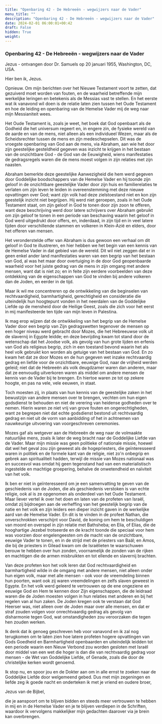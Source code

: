 ```yaml
---
title: "Openbaring 42 - De Hebreeën - wegwijzers naar de Vader"
menu_title: ""
description: "Openbaring 42 - De Hebreeën - wegwijzers naar de Vader"
date: 2024-02-01 06:00:01+00:42
draft: False
hidden: True
weight:
---
```

### Openbaring 42 - De Hebreeën - wegwijzers naar de Vader

Jezus - ontvangen door Dr. Samuels op 20 januari 1955, Washington, DC, USA.

Hier ben ik, Jezus.

Opnieuw. Om mijn berichten over het Nieuwe Testament voort te zetten, dat gezuiverd moet worden van fouten, en de waarheid betreffende mijn werkelijke leringen en betekenis als de Messias vast te stellen. En het eerste wat ik vanavond wil doen is de relatie laten zien tussen het Oude Testament en hoe de leiding en openbaring van de Hemelse Vader mij de weg naar mijn Messianiteit wees.

Het Oude Testament is, zoals je weet, het boek dat God openbaart als de Godheid die het universum regeert en, in engere zin, de fysieke wereld van de aarde en van de mens, niet alleen als een individueel Wezen, maar als de Scheidsrechter tussen de mens en zijn medeschepselen. Dit was de vroegste openbaring van God aan de mens, via Abraham, aan wie het door zijn geestelijke gesteldheid gegeven was inzicht te krijgen in het bestaan van de onzichtbare God - de God van de Eeuwigheid, wiens manifestaties de gedragsregels waren die de mens moest volgen in zijn relaties met zijn naasten.

Abraham bemerkte deze geestelijke Aanwezigheid die hem werd gegeven door Goddelijke boodschappers van de Hemelse Vader en hij toonde zijn geloof in de onzichtbare geestelijke Vader door zijn huis en familierelaties te verlaten om zijn leven te leiden in overeenstemming met deze nieuwe opvattingen over God; want zijn volk had deze zielstoestand niet en kon zijn geestelijk inzicht niet begrijpen. Hij werd niet geroepen, zoals in het Oude Testament staat, om zijn geloof in God te tonen door zijn zoon te offeren, want deze beschrijving werd door latere schrijvers over Abraham gebruikt om zijn geloof te tonen in een periode van beschaving waarin het geloof in God werd uitgedrukt door offers, en, inderdaad, in zijn tijd en in veel latere tijden door verschillende stammen en volkeren in Klein-Azië en elders, door het offeren van mensen.

Het veronderstelde offer van Abraham is dus gewoon een verhaal om dit geloof in God te illustreren, en hier hebben we het begin van een kennis van de Hemelse Vader in dat gebied van de wereld. Dit wil niet zeggen dat er in geen enkel ander land manifestaties waren van een begrip van het bestaan van God, al was het maar door overtuiging in de door God geopenbaarde waarheid voor het juiste gedrag van de mens in zijn omgang met andere mensen, want dat is niet zo; en in feite zijn eerdere voorbeelden van deze ontdekking van de eigenschappen van God te vinden bij andere volkeren dan de Joden, en eerder in de tijd.

Maar ik wil me concentreren op de ontwikkeling van die beginselen van rechtvaardigheid, barmhartigheid, gerechtigheid en consideratie die uiteindelijk hun hoogtepunt vonden in het neerdalen van de Goddelijke Liefde op de mensheid door de Heilige Geest, zoals die zich voor het eerst in mij manifesteerde ten tijde van mijn leven in Palestina.

Ik mag erop wijzen dat de ontwikkeling van het begrip van de Hemelse Vader door een begrip van Zijn gedragswetten tegenover de mensen op een hoger niveau werd gebracht door Mozes, die het Hebreeuwse volk uit de slavernij in Egypte leidde; en deze bevrijding kwam tot stand door de wetenschap dat het Joodse volk, als gevolg van hun grote lijden en erfenis van God als religieus begrip, zich in een toestand bevond waarin het als heel volk gebruikt kon worden als getuige van het bestaan van God. En zo kwam het dat ze door Mozes en de hun gegeven wet inzake rechtvaardig gedrag en liefde voor de onzichtbare, eeuwige God, naar de vrijheid werden geleid; niet dat de Hebreeën als volk deugdzamer waren dan anderen, maar dat ze eenvoudig uitverkoren waren als middel om andere mensen de kennis van de Vader bij te brengen. En hiertoe waren ze tot op zekere hoogte, en pas na vele, vele eeuwen, in staat.

Toch moesten zij, in plaats van hun kennis van de geestelijke zaken in het bewustzijn van andere mensen over te brengen, vechten om hun eigen godsdienst te behouden en niet de verering van heidense godheden over te nemen. Hierin waren ze niet vrij van grove fouten en ongerechtigheden, want ze begrepen niet dat echte godsdienst bestond uit rechtvaardig gedrag en niet uit de vorm van aanbidding of het in achtnemen van nauwkeurige uitvoering van voorgeschreven ceremonies.

Mozes gaf als wetgever aan de Hebreeën de weg naar de volmaakte natuurlijke mens, zoals ik later de weg bracht naar de Goddelijke Liefde van de Vader. Maar mijn missie was geen politieke of nationale missie, hoewel dat wel het geval zou zijn geweest als de hogepriesters, die geïnteresseerd waren in politiek en de formele kant van de religie, niet zo'n onbegrip en gebrek aan spiritualiteit hadden, terwijl de missie van Mozes nationaal was en succesvol was omdat hij geen tegenstand had van een materialistisch ingestelde en machtige groepering, behalve de onwetendheid en naïviteit van het volk.

Ik ben er niet in geïnteresseerd om je een samenvatting te geven van de geschiedenis van de Joden, die als geschiedenis verstoken is van echte religie, ook al is ze opgenomen als onderdeel van het Oude Testament. Maar liever vertel ik over het doen en laten van de profeten van Israël, omdat zij bijdroegen aan de verheffing van het geestelijk begrip van de natie en het volk en zijn leiders een dieper inzicht gaven in de werkelijke aard van de Hemelse Vader. En dit is te vinden in de profeet Nathan, die onverschrokken verschijnt voor David, de koning om hem te beschuldigen van moord en overspel in zijn relatie met Bathsheba; en Elia, of Elias, die de hooghartige Jezebel trotseerde en de kracht toonde die speciaal voor hem was voorzien door engelengeesten om de macht van de onzichtbare, eeuwige Vader te tonen, en in de strijd met de priesters van Baäl; en Amos, die bij de priesters in Gilead kwam om de Israëlieten te waarschuwen berouw te hebben over hun zonden, voornamelijk de zonden van de rijken en machtigen die de armen misbruikten en tot ellende en slavernij brachten.

Van deze profeten kon het volk leren dat God rechtvaardigheid en barmhartigheid wilde in de omgang met andere mensen, niet alleen onder hun eigen volk, maar met alle mensen - ook voor de vreemdeling binnen hun poorten, want ook zij waren vreemdelingen en zelfs slaven geweest in Egypte. En het volk werd geleerd te vertrouwen op de ene ongeziene en eeuwige God en Hem te kennen door Zijn eigenschappen, die de leidraad waren die de Joden moesten volgen in hun relaties met anderen en bij het regelen van al hun zaken. De Joden kregen ook te verstaan dat God Heerser was, niet alleen over de Joden maar over alle mensen, en dat er straf zouden volgen voor onrechtvaardig gedrag als gevolg van disharmonie tegen God, wat omstandigheden zou veroorzaken die tegen hen zouden werken.

Ik denk dat ik genoeg geschreven heb voor vanavond en ik zal nog terugkomen om te laten zien hoe latere profeten hogere opvattingen van Gods Goedheid en Barmhartigheid openbaarden en uiteindelijk leidden tot een periode waarin een Nieuw Verbond zou worden gesloten met Israël door middel van een wet die hoger is dan die van rechtvaardig gedrag voor mensen - de Wet van Goddelijke Liefde, of Genade, zoals die door de christelijke kerken wordt genoemd.

Ik stop nu, en spoor jou en de Dokter aan om in alle ernst te zoeken naar de Goddelijke Liefde door welgemeend gebed. Dus met mijn zegeningen en liefde zeg ik goede nacht en onderteken ik met je vriend en oudere broer,

Jezus van de Bijbel,

die je aanspoort om te blijven bidden en steeds meer vertrouwen te hebben in mij en in de Hemelse Vader en je te blijven verdiepen in de Schriften, waardoor ik vervolgens makkelijker mijn gedachten daarover via je brein kan overbrengen.
